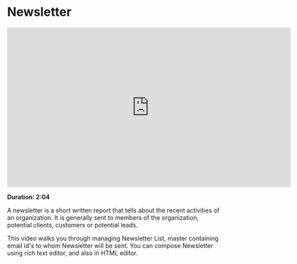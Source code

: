 # Newsletter

<iframe width="660" height="371" src="https://www.youtube.com/embed/" frameborder="0" allowfullscreen></iframe>

**Duration: 2:04**

A newsletter is a short written report that tells about the recent activities of an organization. It is generally sent to members of the organization, potential clients, customers or potential leads.

This video walks you through managing Newsletter List, master containing email id's to whom Newsletter will be sent. You can compose Newsletter using rich text editor, and also in HTML editor.
